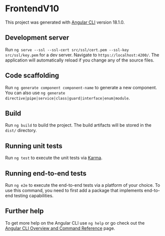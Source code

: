 # FrontendV10

This project was generated with [Angular CLI](https://github.com/angular/angular-cli) version 18.1.0.

## Development server

Run `ng serve --ssl --ssl-cert src/ssl/cert.pem --ssl-key src/ssl/key.pem` for a dev server. Navigate to `https://localhost:4200/`. The application will automatically reload if you change any of the source files.
<!-- Run `ng serve` for a dev server. Navigate to `http://localhost:4200/`. The application will automatically reload if you change any of the source files. -->

## Code scaffolding

Run `ng generate component component-name` to generate a new component. You can also use `ng generate directive|pipe|service|class|guard|interface|enum|module`.

## Build

Run `ng build` to build the project. The build artifacts will be stored in the `dist/` directory.

## Running unit tests

Run `ng test` to execute the unit tests via [Karma](https://karma-runner.github.io).

## Running end-to-end tests

Run `ng e2e` to execute the end-to-end tests via a platform of your choice. To use this command, you need to first add a package that implements end-to-end testing capabilities.

## Further help

To get more help on the Angular CLI use `ng help` or go check out the [Angular CLI Overview and Command Reference](https://angular.dev/tools/cli) page.
